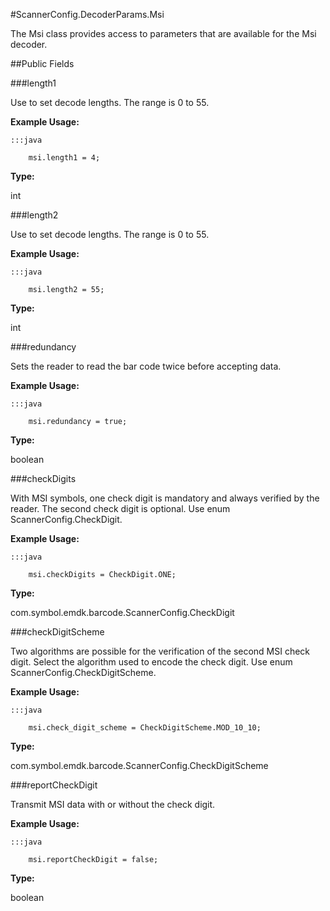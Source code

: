 #ScannerConfig.DecoderParams.Msi

The Msi class provides access to parameters that are available for
 the Msi decoder.



##Public Fields

###length1

Use to set decode lengths. The range is 0 to 55.

 
 

 
 



**Example Usage:**
	
	:::java	
	 	
	 	msi.length1 = 4;


**Type:**

int

###length2

Use to set decode lengths. The range is 0 to 55.

 
 

 
 



**Example Usage:**
	
	:::java	
	 	
	 	msi.length2 = 55;


**Type:**

int

###redundancy

Sets the reader to read the bar code twice before accepting data.

 
 

 
 



**Example Usage:**
	
	:::java	
	 	
	 	msi.redundancy = true;


**Type:**

boolean

###checkDigits

With MSI symbols, one check digit is mandatory and always
 verified by the reader. The second check digit is optional. Use
 enum  ScannerConfig.CheckDigit.

 
 

 
 



**Example Usage:**
	
	:::java	
	 	
	 	msi.checkDigits = CheckDigit.ONE;


**Type:**

com.symbol.emdk.barcode.ScannerConfig.CheckDigit

###checkDigitScheme

Two algorithms are possible for the verification of the second
 MSI check digit. Select the algorithm used to encode the check
 digit. Use enum  ScannerConfig.CheckDigitScheme.

 
 

 
 



**Example Usage:**
	
	:::java	
	 	
	 	msi.check_digit_scheme = CheckDigitScheme.MOD_10_10;


**Type:**

com.symbol.emdk.barcode.ScannerConfig.CheckDigitScheme

###reportCheckDigit

Transmit MSI data with or without the check digit.

 
 

 
 



**Example Usage:**
	
	:::java	
	 	
	 	msi.reportCheckDigit = false;


**Type:**

boolean


